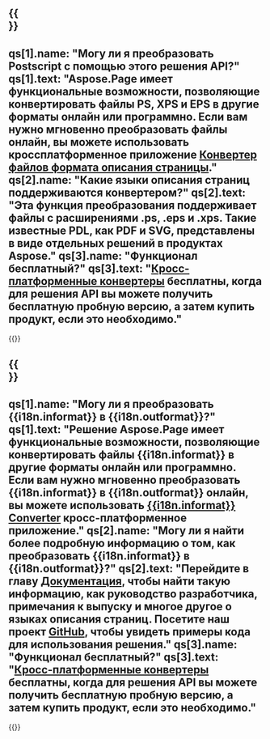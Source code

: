 ﻿---
meta: true
translation: true
deploy: false
---

{{<section faq>}}
---
qs[1].name: "Могу ли я преобразовать Postscript с помощью этого решения API?"
qs[1].text: "Aspose.Page имеет функциональные возможности, позволяющие конвертировать файлы PS, XPS и EPS в другие форматы онлайн или программно. Если вам нужно мгновенно преобразовать файлы онлайн, вы можете использовать кроссплатформенное приложение [Конвертер файлов формата описания страницы](https://products.aspose.app/page/conversion/)."
qs[2].name: "Какие языки описания страниц поддерживаются конвертером?"
qs[2].text: "Эта функция преобразования поддерживает файлы с расширениями .ps, .eps и .xps. Такие известные PDL, как PDF и SVG, представлены в виде отдельных решений в продуктах Aspose."
qs[3].name: "Функционал бесплатный?"
qs[3].text: "[Кросс-платформенные конвертеры](https://products.aspose.app/page/conversion) бесплатны, когда для решения API вы можете получить бесплатную пробную версию, а затем купить продукт, если это необходимо."
---

{{<import path="/meta/schemas.md" section="faq">}} 

{{<section faqchild>}}
---
qs[1].name: "Могу ли я преобразовать {{i18n.informat}} в {{i18n.outformat}}?"
qs[1].text: "Решение Aspose.Page имеет функциональные возможности, позволяющие конвертировать файлы {{i18n.informat}} в другие форматы онлайн или программно. Если вам нужно мгновенно преобразовать {{i18n.informat}} в {{i18n.outformat}} онлайн, вы можете использовать [{{i18n.informat}} Converter](https://products.aspose.app/page/convert/{{i18n.informatlower}}) кросс-платформенное приложение."
qs[2].name: "Могу ли я найти более подробную информацию о том, как преобразовать {{i18n.informat}} в {{i18n.outformat}}?"
qs[2].text: "Перейдите в главу [Документация](https://docs.aspose.com/page/), чтобы найти такую ​​информацию, как руководство разработчика, примечания к выпуску и многое другое о языках описания страниц. Посетите наш проект [GitHub](https://github.com/aspose-page), чтобы увидеть примеры кода для использования решения."
qs[3].name: "Функционал бесплатный?"
qs[3].text: "[Кросс-платформенные конвертеры](https://products.aspose.app/page/conversion) бесплатны, когда для решения API вы можете получить бесплатную пробную версию, а затем купить продукт, если это необходимо."
---

{{<import path="/meta/schemas.md" section="faq">}} 